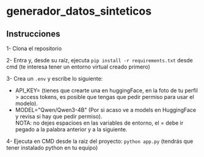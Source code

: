 # generador_datos_sinteticos

## Instrucciones

1- Clona el repositorio  

2- Entra y, desde su raíz, ejecuta `pip install -r requirements.txt` desde cmd (te interesa tener un entorno virtual creado primero)  

3- Crea un `.env` y escribe lo siguiente:  

* API_KEY= (tienes que crearte una en huggingFace, en la foto de tu perfil > access tokens, es posible que tengas que pedir permiso para usar el modelo).  
* MODEL="Qwen/Qwen3-4B" (Por si acaso ve a models en HuggingFace y revisa si hay que pedir permiso).  
NOTA: no dejes espacioes en las variables de entorno, el = debe ir pegado a la palabra anterior y a la siguiente.

4- Ejecuta en CMD desde la raiz del proyecto: `python app.py` (tendrás que tener instalado python en tu equipo)  


